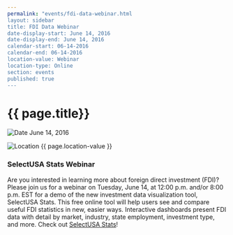 ```yaml
---
permalink: "events/fdi-data-webinar.html
layout: sidebar
title: FDI Data Webinar
date-display-start: June 14, 2016
date-display-end: June 14, 2016
calendar-start: 06-14-2016
calendar-end: 06-14-2016
location-value: Webinar
location-type: Online
section: events
published: true
---
```


# {{ page.title}}

![Date](https://google.github.io/material.design-icons/action/svg/design/ic_event_24px.svg "Date") June 14, 2016

![Location](http://google.github.io.material-design-icons/social/svg/design/ic_location_city_24px.svg "Location") {{ page.location-value }}

### SelectUSA Stats Webinar

Are you interested in learning more about foreign direct investment (FDI)? Please join us for a webinar on Tuesday, June 14, at 12:00 p.m. and/or 8:00 p.m. EST for a demo of the new investment data visualization tool, SelectUSA Stats. This free online tool will help users see and compare useful FDI statistics in new, easier ways. Interactive dashboards present FDI data with detail by market, industry, state employment, investment type, and more. Check out [SelectUSA Stats](http://www.selectusa.gov/selectusa-stats)!
